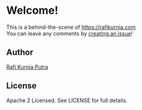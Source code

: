 # Welcome!

This is a behind-the-scene of https://rafikurnia.com  
You can leave any comments by [creating an issue](https://github.com/rafikurnia/rafikurnia.github.io/issues/new)!

## Author

[Rafi Kurnia Putra](https://github.com/rafikurnia)

## License

Apache 2 Licensed. See LICENSE for full details.
